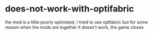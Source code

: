 # does-not-work-with-optifabric
the mod is a little poorly optimized, I tried to use optfabric but for some reason when the mods are together it doesn't work, the game closes
